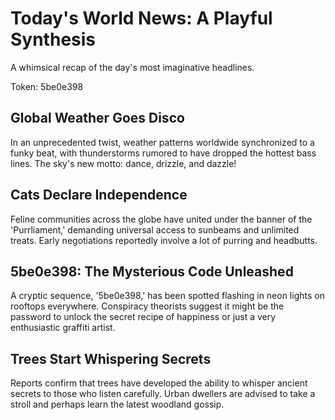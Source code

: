 # Today's World News: A Playful Synthesis

A whimsical recap of the day's most imaginative headlines.

Token: 5be0e398

## Global Weather Goes Disco

In an unprecedented twist, weather patterns worldwide synchronized to a funky beat, with thunderstorms rumored to have dropped the hottest bass lines. The sky's new motto: dance, drizzle, and dazzle!

## Cats Declare Independence

Feline communities across the globe have united under the banner of the 'Purrliament,' demanding universal access to sunbeams and unlimited treats. Early negotiations reportedly involve a lot of purring and headbutts.

## 5be0e398: The Mysterious Code Unleashed

A cryptic sequence, '5be0e398,' has been spotted flashing in neon lights on rooftops everywhere. Conspiracy theorists suggest it might be the password to unlock the secret recipe of happiness or just a very enthusiastic graffiti artist.

## Trees Start Whispering Secrets

Reports confirm that trees have developed the ability to whisper ancient secrets to those who listen carefully. Urban dwellers are advised to take a stroll and perhaps learn the latest woodland gossip.